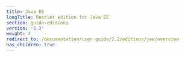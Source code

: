 ```yaml
---
title: Java EE
longTitle: Restlet edition for Java EE
section: guide-editions
version: '2.2'
weight: 4
redirect_to: /documentation/user-guide/2.2/editions/jee/overview
has_children: true
---
```

